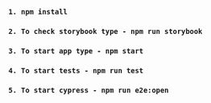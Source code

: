 
### `1. npm install`

### `2. To check storybook type - npm run storybook`

### `3. To start app type - npm start`

### `4. To start tests - npm run test`

### `5. To start cypress - npm run e2e:open`
